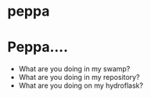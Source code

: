 # peppa
# Peppa....
- What are you doing in my swamp?
- What are you doing in my repository?
- What are you doing on my hydroflask?
